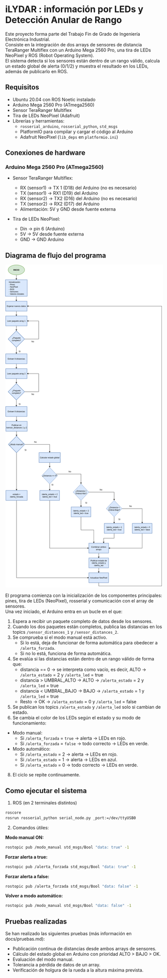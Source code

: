 # iLYDAR : información por LEDs y Detección Anular de Rango
Este proyecto forma parte del Trabajo Fin de Grado de Ingeniería Electrónica Industrial.  
Consiste en la integración de dos arrays de sensores de distancia TeraRanger Multiflex con un Arduino Mega 2560 Pro, una tira de LEDs NeoPixel y ROS (Robot Operating System).  
El sistema detecta si los sensores están dentro de un rango válido, calcula un estado global de alerta (0/1/2) y muestra el resultado en los LEDs, además de publicarlo en ROS.

## Requisitos
- Ubuntu 20.04 con ROS Noetic instalado
- Arduino Mega 2560 Pro (ATmega2560)
- Sensor TeraRanger Multiflex
- Tira de LEDs NeoPixel (Adafruit)
- Librerías y herramientas:
  - `rosserial_arduino`, `rosserial_python`, `std_msgs`
  - PlatformIO para compilar y cargar el código al Arduino
  - Adafruit NeoPixel (`lib_deps` en `platformio.ini`)

## Conexiones de hardware

### Arduino Mega 2560 Pro (ATmega2560)

- Sensor TeraRanger Multiflex:
  - RX (sensor1) → TX 1 (D18) del Arduino (no es necesario)
  - TX (sensor1) → RX1 (D19) del Arduino
  - RX (sensor2) → TX2 (D16) del Arduino (no es necesario)
  - TX  (sensor2) → RX2 (D17) del Arduino
  - Alimentación: 5V y GND desde fuente externa

- Tira de LEDs NeoPixel:
  - Din → pin 6 (Arduino)
  - 5V → 5V desde fuente externa 
  - GND → GND Arduino

## Diagrama de flujo del programa

![Diagrama de flujo del programa](docs/diagrama-flujo.png)

El programa comienza con la inicialización de los componentes principales: pines, tira de LEDs (NeoPixel), rosserial y comunicación con el array de sensores.  
Una vez iniciado, el Arduino entra en un bucle en el que:

1. Espera a recibir un paquete completo de datos desde los sensores.
2. Cuando los dos paquetes están completos, publica las distancias en los topics `/sensor_distances_1` y `/sensor_distances_2`.
3. Se comprueba si el modo manual está activo.
   - Si lo está, deja de funcionar de forma automática para obedecer a `/alerta_forzada`.
   - Si no lo está, funciona de forma automática.
4. Se evalúa si las distancias están dentro de un rango válido de forma que:
   - distancia == 0 → se interpreta como vacío, es decir, ALTO → `/alerta_estado` = 2 y `/alerta_led` = true
   - distancia > UMBRAL_ALTO → ALTO → `/alerta_estado` = 2 y `/alerta_led` = true
   - distancia < UMBRAL_BAJO → BAJO → `/alerta_estado` = 1 y `/alerta_led` = true
   - Resto → OK → `/alerta_estado` = 0 y `/alerta_led` = false
5. Se publican los topics `/alerta_estado` y `/alerta_led` solo si cambian de estado.
6. Se cambia el color de los LEDs según el estado y su modo de funcionamiento:
  - Modo manual:
    - Si `/alerta_forzada` = `true` → alerta → LEDs en rojo.
    - Si `/alerta_forzada` = `false` → todo correcto → LEDs en verde.
  - Modo automático:
    - Si `/alerta_estado` = 2 → alerta → LEDs en rojo.
    - Si `/alerta_estado` = 1 → alerta → LEDs en azul.
    - Si `/alerta_estado` = 0 → todo correcto → LEDs en verde.
8. El ciclo se repite continuamente.

## Como ejecutar el sistema
1) ROS (en 2 terminales distintos)
```bash
roscore
rosrun rosserial_python serial_node.py _port:=/dev/ttyUSB0 
```
2) Comandos útiles:

  **Modo manual ON:**
```bash
rostopic pub /modo_manual std_msgs/Bool "data: true" -1
```
   **Forzar alerta a true:** 
```bash
rostopic pub /alerta_forzada std_msgs/Bool "data: true" -1
```
   **Forzar alerta a false:**
```bash
rostopic pub /alerta_forzada std_msgs/Bool "data: false" -1
```
   **Volver a modo automático:**
```bash
rostopic pub /modo_manual std_msgs/Bool "data: false" -1
```

## Pruebas realizadas
Se han realizado las siguientes pruebas (más información en docs/pruebas.md):
- Publicación continua de distancias desde ambos arrays de sensores.
- Cálculo del estado global en Arduino con prioridad ALTO > BAJO > OK.
- Evaluación del modo manual.
- Tolerancia a pérdida de datos de un array.
- Verificación de holgura de la rueda a la altura
máxima prevista.

